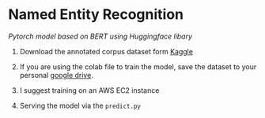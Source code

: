 # Named Entity Recognition

*Pytorch model based on BERT using Huggingface libary*



1. Download the annotated corpus dataset form [Kaggle](https://www.kaggle.com/abhinavwalia95/entity-annotated-corpus)

2. If you are using the colab file to train the model, save the dataset to your personal [google drive](https://drive.google.com/drive/my-drive).

3. I suggest training on an AWS EC2 instance 

4. Serving the model via the ```predict.py```
